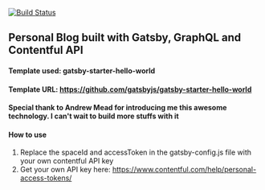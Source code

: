 [![Build Status](https://travis-ci.com/tylrtnguyen/gatsby-hello.svg?branch=master)](https://travis-ci.com/tylrtnguyen/gatsby-hello)
## Personal Blog built with Gatsby, GraphQL and Contentful API
#### Template used: gatsby-starter-hello-world
#### Template URL: https://github.com/gatsbyjs/gatsby-starter-hello-world
#### Special thank to Andrew Mead for introducing me this awesome technology. I can't wait to build more stuffs with it

#### How to use
1. Replace the spaceId and accessToken in the gatsby-config.js file with your own contentful API key
2. Get your own API key here: https://www.contentful.com/help/personal-access-tokens/
